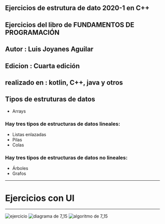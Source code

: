 ## Ejercicios de estrutura de dato 2020-1 en C++

## Ejercicios del libro de FUNDAMENTOS DE PROGRAMACIÓN
## Autor : Luis Joyanes Aguilar
## Edicion : Cuarta edición
## realizado en : kotlin, C++, java y otros

## Tipos de estruturas de datos
* Arrays

### Hay tres tipos de estructuras de datos lineales:
* Listas enlazadas
* Pilas
* Colas

### Hay tres tipos de estructuras de datos no lineales:
* Árboles
* Grafos

***
# Ejercicios con UI
***
![ejercicio](https://user-images.githubusercontent.com/65502311/212482293-4b42e8d4-212b-4073-9b6b-3722af0cd4f9.PNG)
![diagrama de 7_15](https://user-images.githubusercontent.com/65502311/220147974-b645f7d3-5d2b-4aa0-a849-d0755043825e.PNG)
![algoritmo de 7_15](https://user-images.githubusercontent.com/65502311/220147975-e85030df-d2e6-4d53-aa63-0a2d9c7ba813.PNG)
